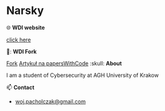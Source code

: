 # Narsky   

:globe_with_meridians: **WDI website**

[click here](https://narsky7.github.io/)

🍴: **WDI Fork**

[Fork](https://github.com/Narsky7/gazelle)
[Artykuł na papersWithCode]([https://github.com/Narsky7/gazelle](https://paperswithcode.com/paper/gaze-lle-gaze-target-estimation-via-large))
:skull: **About**  

I am a student of Cybersecurity at AGH University of Krakow

📫 **Contact**  

- woj.pacholczak@gmail.com



